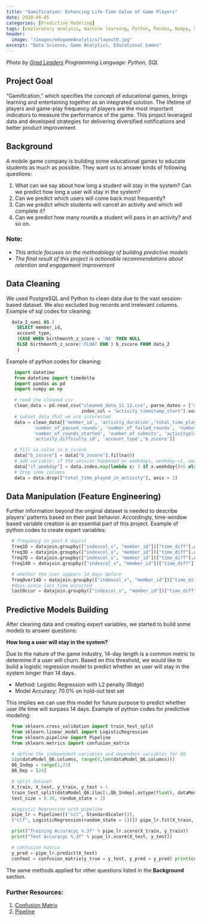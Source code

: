 ```yaml
---
title: "Gamification: Enhancing Life Time Value of Game Players"
date: 2018-08-05
categories: [Predictive Modeling]
tags: [exploratory analysis, machine learning, Python, Pandas, Numpy, Scikit-Learn]
header:
  image: "/images/edugameAnalytics/layout0.jpg"
excerpt: "Data Science, Game Analytics, Educational Games"
---
```


*Photo by <a href="https://www.gradleaders.com/blog/post/gamification-examples">Grad Leaders</a>*
*Programming Language: Python, SQL*

## Project Goal
“Gamification,” which specifies the concept of educational games, brings learning and entertaining together as an integrated solution. The lifetime of players and game-play frequency of players are the most important indicators to measure the performance of the game. This project leveraged data and developed strategies for delivering diversified notifications and better product improvement.

## Background
A mobile game company is building some educational games to educate students as much as possible.
They want us to answer kinds of following questions:
1. What can we say about how long a student will stay in the system?  Can we predict how long a user will stay in the system?
2. Can we predict which users will come back most frequently?
3. Can we predict which students will cancel an activity and which will complete it?
4. Can we predict how many rounds a student will pass in an activity? and so on.

### Note:
- *This article focuses on the methodology of building predictive models*
- *The final result of this project is actionable recommendations about retention and engagement improvement*

## Data Cleaning
We used PostgreSQL and Python to clean data due to the vast session-based dataset. We also excluded bug records and irrelevant columns.
Example of sql codes for cleaning:
```sql
  data_2_semi AS (
    SELECT member_id,
    account_type,
    (CASE WHEN birthmonth_z_score = 'NA' THEN NULL
    ELSE birthmonth_z_score::FLOAT END ) b_zscore FROM data_2
    )
```
Example of python codes for cleaning:
```python
   import datetime
   from datetime import timedelta
   import pandas as pd
   import numpy as np

   # read the cleaned csv
   clean_data = pd.read_csv("cleaned_data_11_12.csv", parse_dates = ["activity_timestamp_start"],
                            index_col = "activity_timestamp_start").sort_index()
   # subset data that we are interested
   data = clean_data[['member_id', 'activity_duration','total_time_played_in_activity',
          'number_of_passed_rounds', 'number_of_failed_rounds', 'number_of_rounds_completed',
          'number_of_rounds_started', 'number_of_submits', 'activityplay_outcome',
          'activity_difficulty_id', 'account_type','b_zscore']]

   # fill na value in b_zscore
   data["b_zscore"] = data["b_zscore"].fillna(0)
   # add variable: if the session happened on weekdays, weekday->1, weekend->0
   data["if_weekday"] = data.index.map(lambda x: 1 if x.weekday()<5 else 0)
   # drop some columns
   data = data.drop(["total_time_played_in_activity"], axis = 1)
```

## Data Manipulation (Feature Engineering)
Further information beyond the original dataset is needed to describe players’ patterns based on their past behavior. Accordingly, time-window based variable creation is an essential part of this project. Example of python codes to create expert variables:
```python
  # frequency in past k day(s)
  freq1D = datajoin.groupby(["indexcol_x", "member_id"])["time_diff"].agg({'freq1D':lambda x: ((x > 0) & (x <= 1)).sum()})
  freq3D = datajoin.groupby(["indexcol_x", "member_id"])["time_diff"].agg({'freq3D':lambda x: ((x > 0 ) & (x <= 3)).sum()})
  freq7D = datajoin.groupby(["indexcol_x", "member_id"])["time_diff"].agg({'freq7D':lambda x: ((x > 0) & (x <= 7)).sum()})
  freq14D = datajoin.groupby(["indexcol_x", "member_id"])["time_diff"].agg({'freq14D':lambda x: ((x > 0) & (x <= 14)).sum()})

  # whether the user appears 14 days before
  freqOver14D = datajoin.groupby(["indexcol_x", "member_id"])["time_diff"].agg({'freqOver14D':lambda x: 1 if max(x) > 14.0 else 0})
  #days since last time occurred
  lastOccur = datajoin.groupby(["indexcol_x", "member_id"])["time_diff"].agg({'lastOccur':lambda x: min(i for i in x if i > 0) if max(x)>0 else 200})
```

## Predictive Models Building
After cleaning data and creating expert variables, we started to build some models to answer questions:

**How long a user will stay in the system?**

Due to the nature of the game industry, 14-day length is a common metric to determine if a user will churn. Based on this threshold, we would like to build a logistic regression model to predict whether an user will stay in the system longer than 14 days.

- Method: Logistic Regression with L2 penalty (Ridge)
- Model Accuracy: 70.0% on hold-out test set

This implies we can use this model for future purpose to predict whether user life time will surpass 14 days. Example of python codes for predictive modeling:

```python
  from sklearn.cross_validation import train_test_split
  from sklearn.linear_model import LogisticRegression
  from sklearn.pipeline import Pipeline
  from sklearn.metrics import confusion_matrix

  # define the independent variables and dependent variables for Q6
  zip(dataModel_Q6.columns, range(0,len(dataModel_Q6.columns)))
  Q6_Indep = range(1,23)
  Q6_Dep = [24]

  # split dataset
  X_train, X_test, y_train, y_test = \
  train_test_split(dataModel_Q6.iloc[:,Q6_Indep].astype(float), dataModel_Q6.iloc[:,Q6_Dep],
  test_size = 0.30, random_state = 1)

  #Logistic Regression with pipeline
  pipe_lr = Pipeline([("scl", StandardScaler()),
  ("clf", LogisticRegression(random_state = 1))]) pipe_lr.fit(X_train, y_train)

  print("Training AccuracyL %.3f" % pipe_lr.score(X_train, y_train))
  print("Test AccuracyL %.3f" % pipe_lr.score(X_test, y_test))

  # confusion matrix
  y_pred = pipe_lr.predict(X_test)
  confmat = confusion_matrix(y_true = y_test, y_pred = y_pred) print(confmat)
```

The same methods applied for other questions listed in the **Background** section.

### Further Resources:
1. <a href="http://scikit-learn.org/stable/modules/generated/sklearn.metrics.confusion_matrix.html">Confusion Matrix</a>
2. <a href="http://scikit-learn.org/stable/modules/generated/sklearn.pipeline.Pipeline.html">Pipeline</a>
